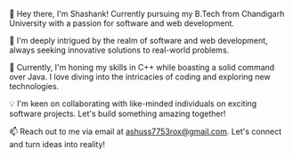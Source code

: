 
👋 Hey there, I'm Shashank! Currently pursuing my B.Tech from Chandigarh University with a passion for software and web development.

👀 I'm deeply intrigued by the realm of software and web development, always seeking innovative solutions to real-world problems.

🌱 Currently, I'm honing my skills in C++ while boasting a solid command over Java. I love diving into the intricacies of coding and exploring new technologies.

💡 I'm keen on collaborating with like-minded individuals on exciting software projects. Let's build something amazing together!

📫 Reach out to me via email at ashuss7753rox@gmail.com. Let's connect and turn ideas into reality!

